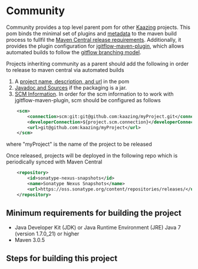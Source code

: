 Community
==========

Community provides a top level parent pom for other [Kaazing](http://kaazing.org) projects.  This pom binds the minimal set of plugins and [metadata](http://central.sonatype.org/pages/requirements.html#sufficient-metadata) to the maven build process to fullfil the [Maven Central release requirements](http://central.sonatype.org/pages/apache-maven.html). Additionally, it provides the plugin configuration for [jgitflow-maven-plugin](https://bitbucket.org/atlassian/jgit-flow/wiki/Home), which allows automated builds to follow the [gitflow branching model](http://nvie.com/posts/a-successful-git-branching-model/).

Projects inheriting community as a parent should add the following in order to release to maven central via automated builds

1. A [project name, description, and url](https://maven.apache.org/pom.html#What_is_the_POM) in the pom
2. [Javadoc and Sources](http://central.sonatype.org/pages/apache-maven.html#javadoc-and-sources-attachments) if the packaging is a jar.  
3. [SCM Information](http://central.sonatype.org/pages/requirements.html#scm-information).  In order for the scm information to to work with jgitflow-maven-plugin, scm should be configured as follows
```xml
    <scm>
        <connection>scm:git:git@github.com:kaazing/myProject.git</connection>
        <developerConnection>${project.scm.connection}</developerConnection>
        <url>git@github.com:kaazing/myProject</url>
    </scm>
```
where "myProject" is the name of the project to be released

Once released, projects will be deployed in the following repo which is periodically synced with Maven Central

```xml
    <repository>
        <id>sonatype-nexus-snapshots</id>
        <name>Sonatype Nexus Snapshots</name>
        <url>https://oss.sonatype.org/content/repositories/releases/</url>
    </repository>
```

Minimum requirements for building the project
---------
* Java Developer Kit (JDK) or Java Runtime Environment (JRE) Java 7 (version 1.7.0_21) or higher
* Maven 3.0.5

Steps for building this project
---------
